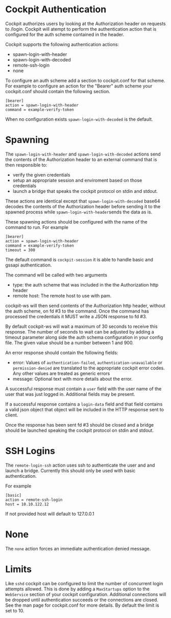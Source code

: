 
Cockpit Authentication
================================

Cockpit authorizes users by looking at the Authorization header on requests
to /login. Cockpit will atempt to perform the authentication action that
is configured for the auth scheme contained in the header.

Cockpit supports the following authentication actions:

 * spawn-login-with-header
 * spawn-login-with-decoded
 * remote-ssh-login
 * none

To configure an auth scheme add a section to cockpit.conf for that scheme. For example
to configure an action for the "Bearer" auth scheme your cockpit.conf should contain
the following section.

```
[bearer]
action = spawn-login-with-header
command = example-verify-token
```

When no configuration exists ```spawn-login-with-decoded``` is the default.

# Spawning

The ```spawn-login-with-header``` and ```spawn-login-with-decoded```
actions send the contents of the Authorization header to an external command
that is then responsible to:

 * verify the given credentials
 * setup an appropriate session and enviroment based on those credentials
 * launch a bridge that speaks the cockpit protocol on stdin and stdout.

These actions are identical except that ```spawn-login-with-decoded``` base64
decodes the contents of the Authorization header before sending it to the spawned
process while ```spawn-login-with-header```sends the data as is.

These spawning actions should be configured with the name of the command to run.
For example

```
[bearer]
action = spawn-login-with-header
command = example-verify-token
timeout = 300
```

The default command is ```cockpit-session``` it is able to handle basic and gssapi
authentication.

The command will be called with two arguments

 * type: the auth scheme that was included in the the Authorization http header
 * remote host: The remote host to use with pam.

cockpit-ws will then send contents of the Authorization http header, without the
auth scheme, on fd #3 to the command. Once the command has processed the credentials
it MUST write a JSON response to fd #3.

By default cockpit-ws will wait a maximum of 30 seconds to receive this response.
The number of seconds to wait can be adjusted by adding a timeout parameter along
side the auth schema configuration in your config file. The given value should be
a number between 1 and 900.

An error response should contain the following fields:

 * error: Values of ```authentication-failed```, ```authentication-unavailable``` or ```permission-denied``` are translated to the appropriate cockpit error codes. Any other values are treated as generic errors
 * message: Optional text with more details about the error.

A successful response must contain a ```user``` field with the user
name of the user that was just logged in. Additional fields may be present.

If a successful response contains a ```login-data``` field and that field contains a valid
json object that object will be included in the HTTP response sent to client.

Once the response has been sent fd #3 should be closed and a bridge should be launched
speaking the cockpit protocol on stdin and stdout.

# SSH Logins

The ```remote-login-ssh``` action uses ssh to authenticate the user and and launch a bridge.
Currently this should only be used with basic authentication.

For example

```
[basic]
action = remote-ssh-login
host = 10.10.122.12
```

If not provided host will default to 127.0.0.1

# None

The ```none``` action forces an immediate authentication denied message.

# Limits

Like ```sshd``` cockpit can be configured to limit the number of concurrent
login attempts allowed. This is done by adding a ```MaxStartups```
option to the ```WebService``` section of your cockpit configuration.
Additional connections will be dropped until authentication succeeds or
the connections are closed. See the man page for cockpit.conf for more
details. By default the limit is set to 10.
